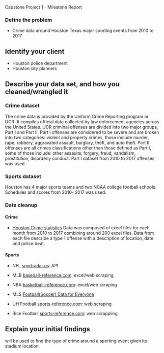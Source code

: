 Capstone Project 1 - Milestone Report


### Define the problem

- Crime data around Houston Texas major sporting events from 2010 to 2017

## Identify your client

 - Houston police department
 - Houston city planners

## Describe your data set, and how you cleaned/wrangled it

### Crime dataset

The crime data is provided by the Uniform Crime Reporting program or UCR. It compiles official data collected by law enforcement agencies across the United States. UCR criminal offenses are divided into two major groups, Part I and Part II.
Part I offenses are considered to be severe and are broken into two categories: violent and property crimes, those include murder, rape, robbery, aggravated assault, burglary, theft, and auto theft.
Part II offenses are all crimes classifications other than those defined as Part I, some of those include: other assaults, forgery, fraud, vandalism, prostitution, disorderly conduct. Part I dataset from 2010 to 2017 offenses was used.

### Sports dataset
Houston has 4 major sports teams and two NCAA college football schools. Schedules and scores from 2010- 2017 was used.


### Data cleanup 

#### Crime
- [Houston Crime statistics](http://www.houstontx.gov/police/cs/crime-stats-archives.htm)
Data was composed of excel files for each month from 2010 to 2017 combining around 200 excel files. Data from each file describe a type 1 offense with a description of location, date and police beat.


#### Sports
- NFL [sportradar.us](https://sportradar.us/): API

- MLB [baseball-reference.com](https://www.baseball-reference.com/teams/HOU/2018-schedule-scores.shtml): excel/web scraping
- NBA [basketball-reference.com](https://www.basketball-reference.com/teams/HOU/2017_games.html): excel/web scraping
- MLS [Football(Soccer) Data for Everyone](https://github.com/jokecamp/FootballData)
- UH Football [sports-reference.com](https://www.sports-reference.com/cfb/schools/houston/2017-schedule.html): web scraping
- Rice Football [sports-reference.com](https://www.sports-reference.com/cfb/schools/rice/2017-schedule.html): web scrappiing




## Explain your initial findings
will be used to find the type of crime around a sporting event given its stadium location.
